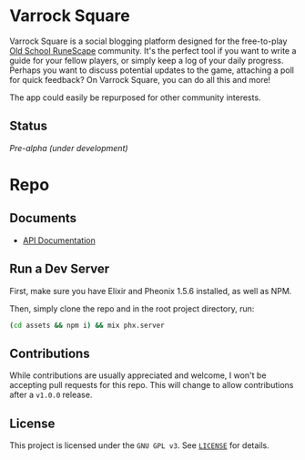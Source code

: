 # Varrock Square

Varrock Square is a social blogging platform designed for the free-to-play [Old School RuneScape](https://oldschool.runescape.com) community. It's the perfect tool if you want to write a guide for your fellow players, or simply keep a log of your daily progress. Perhaps you want to discuss potential updates to the game, attaching a poll for quick feedback? On Varrock Square, you can do all this and more!

The app could easily be repurposed for other community interests.

## Status

_Pre-alpha (under development)_

# Repo

## Documents

- [API Documentation](API.md)

## Run a Dev Server

First, make sure you have Elixir and Pheonix 1.5.6 installed, as well as NPM.

Then, simply clone the repo and in the root project directory, run:

```bash
(cd assets && npm i) && mix phx.server
```

## Contributions

While contributions are usually appreciated and welcome, I won't be accepting pull requests for this repo. This will change to allow contributions after a `v1.0.0` release.

## License

This project is licensed under the `GNU GPL v3`. See [`LICENSE`](LICENSE) for details.
